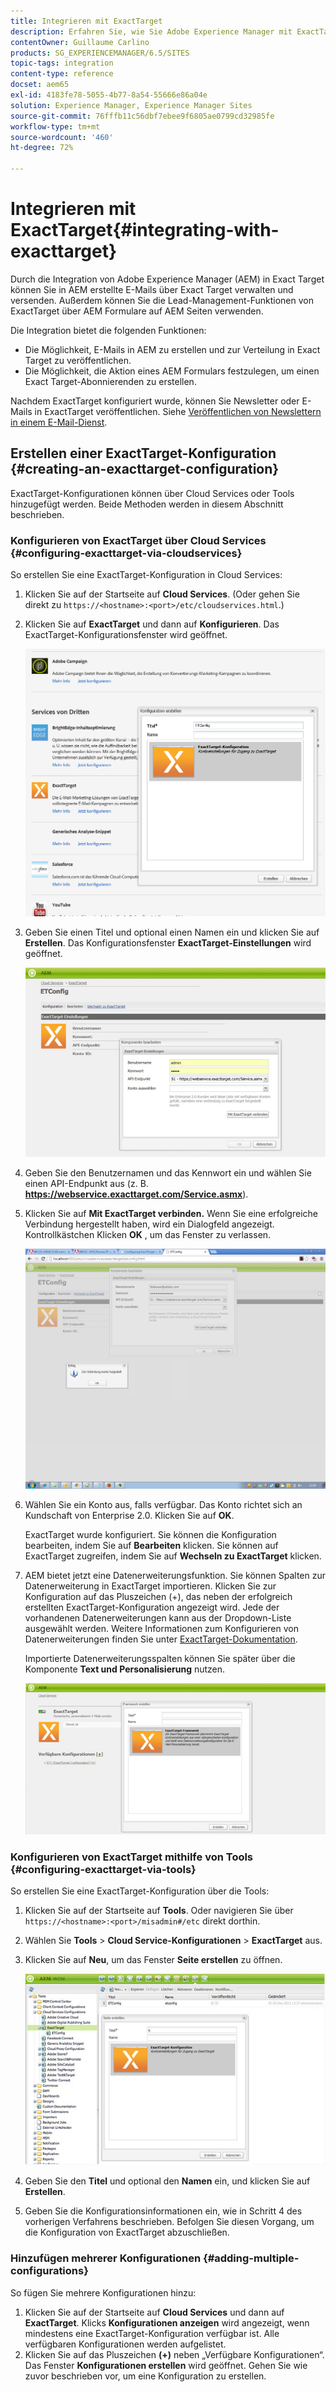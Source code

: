 ```yaml
---
title: Integrieren mit ExactTarget
description: Erfahren Sie, wie Sie Adobe Experience Manager mit ExactTarget integrieren.
contentOwner: Guillaume Carlino
products: SG_EXPERIENCEMANAGER/6.5/SITES
topic-tags: integration
content-type: reference
docset: aem65
exl-id: 4183fe78-5055-4b77-8a54-55666e86a04e
solution: Experience Manager, Experience Manager Sites
source-git-commit: 76fffb11c56dbf7ebee9f6805ae0799cd32985fe
workflow-type: tm+mt
source-wordcount: '460'
ht-degree: 72%

---
```


# Integrieren mit ExactTarget{#integrating-with-exacttarget}

Durch die Integration von Adobe Experience Manager (AEM) in Exact Target können Sie in AEM erstellte E-Mails über Exact Target verwalten und versenden. Außerdem können Sie die Lead-Management-Funktionen von ExactTarget über AEM Formulare auf AEM Seiten verwenden.

Die Integration bietet die folgenden Funktionen:

* Die Möglichkeit, E-Mails in AEM zu erstellen und zur Verteilung in Exact Target zu veröffentlichen.
* Die Möglichkeit, die Aktion eines AEM Formulars festzulegen, um einen Exact Target-Abonnierenden zu erstellen.

Nachdem ExactTarget konfiguriert wurde, können Sie Newsletter oder E-Mails in ExactTarget veröffentlichen. Siehe [Veröffentlichen von Newslettern in einem E-Mail-Dienst](/help/sites-authoring/personalization.md).

## Erstellen einer ExactTarget-Konfiguration {#creating-an-exacttarget-configuration}

ExactTarget-Konfigurationen können über Cloud Services oder Tools hinzugefügt werden. Beide Methoden werden in diesem Abschnitt beschrieben.

### Konfigurieren von ExactTarget über Cloud Services {#configuring-exacttarget-via-cloudservices}

So erstellen Sie eine ExactTarget-Konfiguration in Cloud Services:

1. Klicken Sie auf der Startseite auf **Cloud Services**. (Oder gehen Sie direkt zu `https://<hostname>:<port>/etc/cloudservices.html`.)
1. Klicken Sie auf **ExactTarget** und dann auf **Konfigurieren**. Das ExactTarget-Konfigurationsfenster wird geöffnet.

   ![chlimage_1-19](assets/chlimage_1-19.png)

1. Geben Sie einen Titel und optional einen Namen ein und klicken Sie auf **Erstellen**. Das Konfigurationsfenster **ExactTarget-Einstellungen** wird geöffnet.

   ![chlimage_1](assets/chlimage_1.jpeg)

1. Geben Sie den Benutzernamen und das Kennwort ein und wählen Sie einen API-Endpunkt aus (z. B. **https://webservice.exacttarget.com/Service.asmx**).
1. Klicken Sie auf **Mit ExactTarget verbinden.** Wenn Sie eine erfolgreiche Verbindung hergestellt haben, wird ein Dialogfeld angezeigt. Kontrollkästchen Klicken **OK** , um das Fenster zu verlassen.

   ![chlimage_1-1](assets/chlimage_1-1.jpeg)

1. Wählen Sie ein Konto aus, falls verfügbar. Das Konto richtet sich an Kundschaft von Enterprise 2.0. Klicken Sie auf **OK**.

   ExactTarget wurde konfiguriert. Sie können die Konfiguration bearbeiten, indem Sie auf **Bearbeiten** klicken. Sie können auf ExactTarget zugreifen, indem Sie auf **Wechseln zu ExactTarget** klicken.

1. AEM bietet jetzt eine Datenerweiterungsfunktion. Sie können Spalten zur Datenerweiterung in ExactTarget importieren. Klicken Sie zur Konfiguration auf das Pluszeichen (+), das neben der erfolgreich erstellten ExactTarget-Konfiguration angezeigt wird. Jede der vorhandenen Datenerweiterungen kann aus der Dropdown-Liste ausgewählt werden. Weitere Informationen zum Konfigurieren von Datenerweiterungen finden Sie unter [ExactTarget-Dokumentation](https://help.salesforce.com/s/articleView?id=sf.mc_es_data_extension_data_relationships_classic.htm&amp;type=5).

   Importierte Datenerweiterungsspalten können Sie später über die Komponente **Text und Personalisierung** nutzen.

   ![chlimage_1-2](assets/chlimage_1-2.jpeg)

### Konfigurieren von ExactTarget mithilfe von Tools {#configuring-exacttarget-via-tools}

So erstellen Sie eine ExactTarget-Konfiguration über die Tools:

1. Klicken Sie auf der Startseite auf **Tools**. Oder navigieren Sie über `https://<hostname>:<port>/misadmin#/etc` direkt dorthin.
1. Wählen Sie **Tools** > **Cloud Service-Konfigurationen** > **ExactTarget** aus.
1. Klicken Sie auf **Neu**, um das Fenster **Seite erstellen** zu öffnen.

   ![chlimage_1-34](assets/chlimage_1-3.jpeg)

1. Geben Sie den **Titel** und optional den **Namen** ein, und klicken Sie auf **Erstellen**.
1. Geben Sie die Konfigurationsinformationen ein, wie in Schritt 4 des vorherigen Verfahrens beschrieben. Befolgen Sie diesen Vorgang, um die Konfiguration von ExactTarget abzuschließen.

### Hinzufügen mehrerer Konfigurationen {#adding-multiple-configurations}

So fügen Sie mehrere Konfigurationen hinzu:

1. Klicken Sie auf der Startseite auf **Cloud Services** und dann auf **ExactTarget**. Klicks **Konfigurationen anzeigen** wird angezeigt, wenn mindestens eine ExactTarget-Konfiguration verfügbar ist. Alle verfügbaren Konfigurationen werden aufgelistet.
1. Klicken Sie auf das Pluszeichen **(+)** neben „Verfügbare Konfigurationen“. Das Fenster **Konfigurationen erstellen** wird geöffnet. Gehen Sie wie zuvor beschrieben vor, um eine Konfiguration zu erstellen.
